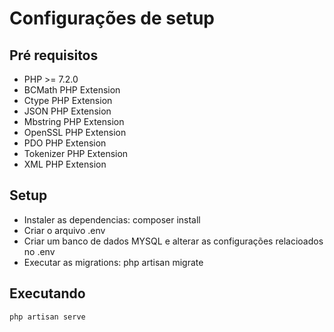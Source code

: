 # Configurações de setup

## Pré requisitos

- PHP >= 7.2.0
- BCMath PHP Extension
- Ctype PHP Extension
- JSON PHP Extension
- Mbstring PHP Extension
- OpenSSL PHP Extension
- PDO PHP Extension
- Tokenizer PHP Extension
- XML PHP Extension

## Setup

- Instaler as dependencias: composer install
- Criar o arquivo .env
- Criar um banco de dados MYSQL e alterar as configurações relacioados no .env
- Executar as migrations: php artisan migrate

## Executando
    php artisan serve
